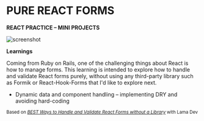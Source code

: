 # PURE REACT FORMS

**REACT PRACTICE – MINI PROJECTS**

![screenshot](../13_landing_page_submenus/docs/ss_01.pn)


**Learnings**

Coming from Ruby on Rails, one of the challenging things about React is how to manage forms. This learning is intended to explore how to handle and validate React forms purely, without using any third-party library such as Formik or React-Hook-Forms that I'd like to explore next. 

- Dynamic data and component handling – implementing DRY and avoiding hard-coding

<sub>Based on [*BEST Ways to Handle and Validate React Forms without a Library*](https://youtu.be/tIdNeoHniEY) with Lama Dev</sub>
